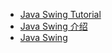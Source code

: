 - [Java Swing Tutorial](https://www.javatpoint.com/java-swing)
- [Java Swing 介绍](https://www.runoob.com/w3cnote/java-swing-demo-intro.html)
- [Java Swing](https://zetcode.com/javaswing/)


